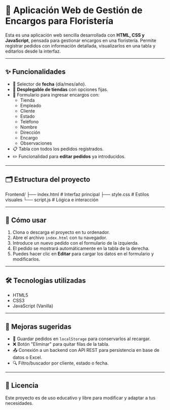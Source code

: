 # 🌸 Aplicación Web de Gestión de Encargos para Floristería

Esta es una aplicación web sencilla desarrollada con **HTML, CSS y JavaScript**, pensada para gestionar encargos en una floristería. Permite registrar pedidos con información detallada, visualizarlos en una tabla y editarlos desde la interfaz.

---

## ✨ Funcionalidades

- 📅 Selector de **fecha** (día/mes/año).
- 🏬 **Desplegable de tiendas** con opciones fijas.
- 🧾 Formulario para ingresar encargos con:
  - Tienda
  - Empleado
  - Cliente
  - Estado
  - Teléfono
  - Nombre
  - Dirección
  - Encargo
  - Observaciones
- 📋 Tabla con todos los pedidos registrados.
- ✏️ Funcionalidad para **editar pedidos** ya introducidos.

---

## 🗂️ Estructura del proyecto

Frontend/
├── index.html # Interfaz principal
├── style.css # Estilos visuales
└── script.js # Lógica e interacción

---

## 🚀 Cómo usar

1. Clona o descarga el proyecto en tu ordenador.
2. Abre el archivo `index.html` con tu navegador.
3. Introduce un nuevo pedido con el formulario de la izquierda.
4. El pedido se mostrará automáticamente en la tabla de la derecha.
5. Puedes hacer clic en **Editar** para cargar los datos en el formulario y modificarlos.

---

## 🛠️ Tecnologías utilizadas

- HTML5
- CSS3
- JavaScript (Vanilla)

---

## 🧩 Mejoras sugeridas

- 🔄 Guardar pedidos en `localStorage` para conservarlos al recargar.
- ❌ Botón "Eliminar" para quitar filas de la tabla.
- 📤 Conexión a un backend con API REST para persistencia en base de datos o Excel.
- 🔍 Filtro/buscador por cliente, estado o fecha.

---

## 📄 Licencia

Este proyecto es de uso educativo y libre para modificar y adaptar a tus necesidades.
